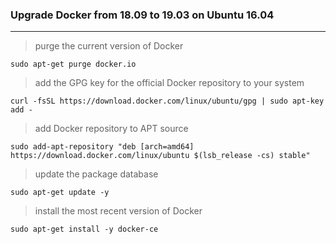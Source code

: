 
### Upgrade Docker from 18.09 to 19.03 on Ubuntu 16.04
---

> purge the current version of Docker

```
sudo apt-get purge docker.io
```
> add the GPG key for the official Docker repository to your system

```
curl -fsSL https://download.docker.com/linux/ubuntu/gpg | sudo apt-key add -
```
> add Docker repository to APT source

```
sudo add-apt-repository "deb [arch=amd64] https://download.docker.com/linux/ubuntu $(lsb_release -cs) stable"
```
> update the package database

```
sudo apt-get update -y
```
>install the most recent version of Docker

```
sudo apt-get install -y docker-ce
```
